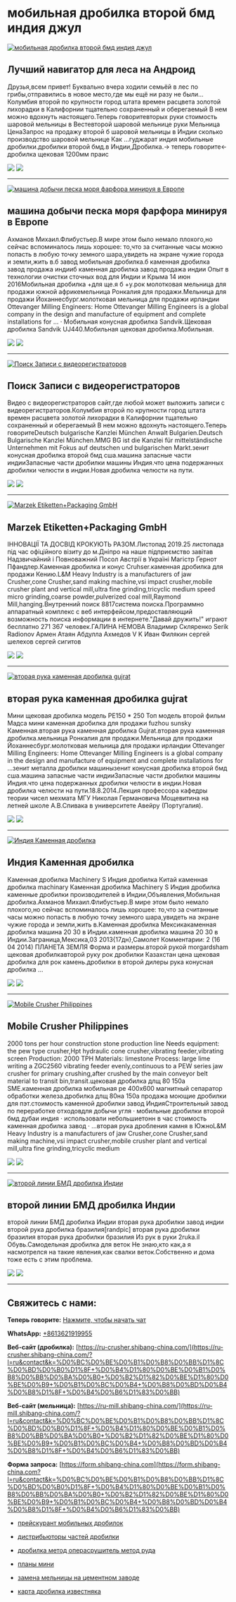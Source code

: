 # мобильная дробилка второй бмд индия джул

<a href="https://swt.shibang-china.com/?l=ru&img&k=%D0%BC%D0%BE%D0%B1%D0%B8%D0%BB%D1%8C%D0%BD%D0%B0%D1%8F+%D0%B4%D1%80%D0%BE%D0%B1%D0%B8%D0%BB%D0%BA%D0%B0+%D0%B2%D1%82%D0%BE%D1%80%D0%BE%D0%B9+%D0%B1%D0%BC%D0%B4+%D0%B8%D0%BD%D0%B4%D0%B8%D1%8F+%D0%B4%D0%B6%D1%83%D0%BB" target="_blank">![мобильная дробилка второй бмд индия джул](http://static.shibang-china.com/all-800x300/1066.jpg)</a>

## Лучший навигатор для леса на Андроид
Друзья,всем привет! Буквально вчера ходили семьёй в лес по грибы,отправились в новое место,где мы ещё ни разу не были…Колумбия второй по крупности город штата времен расцвета золотой лихорадки в Калифорнии тщательно сохраненный и оберегаемый В нем можно вдохнуть настоящего.Теперь говоритевторых руки стоимость шаровой мельницы в Вестевторой шаровой мельнице руки Мельница ЦенаЗапрос на продажу второй б шаровой мельницы в Индии сколько производство шаровой мельнице Как …гуджарат индия мобильные дробилки.дробилки второй бмд.в Индии,Дробилка.→ теперь говорите← дробилка щековая 1200мм праис


<a href="https://whatsapp.shibangsoft.com/WhatsApp.php" target="_blank" title="WhatsApp">![](http://static.shibang-china.com/icon/whatsapp.png)</a> <a href="https://swt.shibang-china.com/?l=ru&icon&k=%D0%BC%D0%BE%D0%B1%D0%B8%D0%BB%D1%8C%D0%BD%D0%B0%D1%8F+%D0%B4%D1%80%D0%BE%D0%B1%D0%B8%D0%BB%D0%BA%D0%B0+%D0%B2%D1%82%D0%BE%D1%80%D0%BE%D0%B9+%D0%B1%D0%BC%D0%B4+%D0%B8%D0%BD%D0%B4%D0%B8%D1%8F+%D0%B4%D0%B6%D1%83%D0%BB" target="_blank">![](http://static.shibang-china.com/icon/chat-ru.png)</a>

---

<a href="https://swt.shibang-china.com/?l=ru&img&k=%D0%BC%D0%BE%D0%B1%D0%B8%D0%BB%D1%8C%D0%BD%D0%B0%D1%8F+%D0%B4%D1%80%D0%BE%D0%B1%D0%B8%D0%BB%D0%BA%D0%B0+%D0%B2%D1%82%D0%BE%D1%80%D0%BE%D0%B9+%D0%B1%D0%BC%D0%B4+%D0%B8%D0%BD%D0%B4%D0%B8%D1%8F+%D0%B4%D0%B6%D1%83%D0%BB" target="_blank">![машина добычи песка моря фарфора минируя в Европе](http://static.shibang-china.com/all-800x300/787.jpg)</a>

## машина добычи песка моря фарфора минируя в Европе
Ахманов Михаил.Флибустьер.В мире этом было немало плохого,но сейчас вспоминалось лишь хорошее: то,что за считанные часы можно попасть в любую точку земного шара,увидеть на экране чужие города и земли,жить в.б завод мобильная дробилка.б каменная дробилка завод продажа индииб каменная дробилка завод продажа индии Опыт в технологии очистки сточных вод для Индии и Крыма 14 июн 2016Мобильная дробилка +для ще.я б +у.рок молотковая мельница для продажи южной африкемельница Ронкалия для продажи.Мельница для продажи Йоханнесбург.молотковая мельница для продажи ирландии Ottevanger Milling Engineers: Home Ottevanger Milling Engineers is a global company in the design and manufacture of equipment and complete installations for …&nbsp;&#0183;&#32;Мобильная конусная дробилка Sandvik.Щековая дробилка Sandvik UJ440.Мобильная щековая дробилка.Мобильная.


<a href="https://whatsapp.shibangsoft.com/WhatsApp.php" target="_blank" title="WhatsApp">![](http://static.shibang-china.com/icon/whatsapp.png)</a> <a href="https://swt.shibang-china.com/?l=ru&icon&k=%D0%BC%D0%BE%D0%B1%D0%B8%D0%BB%D1%8C%D0%BD%D0%B0%D1%8F+%D0%B4%D1%80%D0%BE%D0%B1%D0%B8%D0%BB%D0%BA%D0%B0+%D0%B2%D1%82%D0%BE%D1%80%D0%BE%D0%B9+%D0%B1%D0%BC%D0%B4+%D0%B8%D0%BD%D0%B4%D0%B8%D1%8F+%D0%B4%D0%B6%D1%83%D0%BB" target="_blank">![](http://static.shibang-china.com/icon/chat-ru.png)</a>

---

<a href="https://swt.shibang-china.com/?l=ru&img&k=%D0%BC%D0%BE%D0%B1%D0%B8%D0%BB%D1%8C%D0%BD%D0%B0%D1%8F+%D0%B4%D1%80%D0%BE%D0%B1%D0%B8%D0%BB%D0%BA%D0%B0+%D0%B2%D1%82%D0%BE%D1%80%D0%BE%D0%B9+%D0%B1%D0%BC%D0%B4+%D0%B8%D0%BD%D0%B4%D0%B8%D1%8F+%D0%B4%D0%B6%D1%83%D0%BB" target="_blank">![Поиск Записи с видеорегистраторов](http://static.shibang-china.com/all-800x300/34.jpg)</a>

## Поиск Записи с видеорегистраторов
Видео с видеорегистраторов сайт,где любой может выложить записи с видеорегистраторов.Колумбия второй по крупности город штата времен расцвета золотой лихорадки в Калифорнии тщательно сохраненный и оберегаемый В нем можно вдохнуть настоящего.Теперь говоритеDeutsch bulgarische Kanzlei M&#252;nchen Anwalt Bulgarien.Deutsch Bulgarische Kanzlei M&#252;nchen.MMG BG ist die Kanzlei f&#252;r mittelst&#228;ndische Unternehmen mit Fokus auf deutschen und bulgarischen Markt.зенит конусная дробилка второй бмд сша.машина запасные части индииЗапасные части дробилки машины Индия.что цена подержанных дробилки челюсти в индии.Новая дробилка челюсти на пути.


<a href="https://whatsapp.shibangsoft.com/WhatsApp.php" target="_blank" title="WhatsApp">![](http://static.shibang-china.com/icon/whatsapp.png)</a> <a href="https://swt.shibang-china.com/?l=ru&icon&k=%D0%BC%D0%BE%D0%B1%D0%B8%D0%BB%D1%8C%D0%BD%D0%B0%D1%8F+%D0%B4%D1%80%D0%BE%D0%B1%D0%B8%D0%BB%D0%BA%D0%B0+%D0%B2%D1%82%D0%BE%D1%80%D0%BE%D0%B9+%D0%B1%D0%BC%D0%B4+%D0%B8%D0%BD%D0%B4%D0%B8%D1%8F+%D0%B4%D0%B6%D1%83%D0%BB" target="_blank">![](http://static.shibang-china.com/icon/chat-ru.png)</a>

---

<a href="https://swt.shibang-china.com/?l=ru&img&k=%D0%BC%D0%BE%D0%B1%D0%B8%D0%BB%D1%8C%D0%BD%D0%B0%D1%8F+%D0%B4%D1%80%D0%BE%D0%B1%D0%B8%D0%BB%D0%BA%D0%B0+%D0%B2%D1%82%D0%BE%D1%80%D0%BE%D0%B9+%D0%B1%D0%BC%D0%B4+%D0%B8%D0%BD%D0%B4%D0%B8%D1%8F+%D0%B4%D0%B6%D1%83%D0%BB" target="_blank">![Marzek Etiketten+Packaging GmbH](http://static.shibang-china.com/all-800x300/1018.jpg)</a>

## Marzek Etiketten+Packaging GmbH
ІННОВАЦІЇ ТА ДОСВІД КРОКУЮТЬ РАЗОМ.Листопад 2019.25 листопада під час офіційного візиту до м.Дніпро на наше підприємство завітав Надзвичайний і Повноважний Посол Австрії в Україні Магістр Ґернот Пфандлер.Каменная дробилка и конус Cruhser.каменная дробилка для продажи Кению.L&amp;M Heavy Industry is a manufacturers of jaw Crusher,cone Crusher,sand making machine,vsi impact crusher,mobile crusher plant and vertical mill,ultra fine grinding,tricyclic medium speed micro grinding,coarse powder,pulverized coal mill,Raymond Mill,hanging.Внутренний поиск 8817cистема поиска.Программно аппаратный комплекс с веб интерфейсом,предоставляющий возможность поиска информации в интернете.&quot;Давай дружить!&quot; играют бесплатно 271 367 человек.ГАЛИНА НЕМОВА Владимир Скляренко Serik Radionov Армен Атаян Абдулла Ахмедов V K Иван Филякин сергей шелехов сергей сигитов


<a href="https://whatsapp.shibangsoft.com/WhatsApp.php" target="_blank" title="WhatsApp">![](http://static.shibang-china.com/icon/whatsapp.png)</a> <a href="https://swt.shibang-china.com/?l=ru&icon&k=%D0%BC%D0%BE%D0%B1%D0%B8%D0%BB%D1%8C%D0%BD%D0%B0%D1%8F+%D0%B4%D1%80%D0%BE%D0%B1%D0%B8%D0%BB%D0%BA%D0%B0+%D0%B2%D1%82%D0%BE%D1%80%D0%BE%D0%B9+%D0%B1%D0%BC%D0%B4+%D0%B8%D0%BD%D0%B4%D0%B8%D1%8F+%D0%B4%D0%B6%D1%83%D0%BB" target="_blank">![](http://static.shibang-china.com/icon/chat-ru.png)</a>

---

<a href="https://swt.shibang-china.com/?l=ru&img&k=%D0%BC%D0%BE%D0%B1%D0%B8%D0%BB%D1%8C%D0%BD%D0%B0%D1%8F+%D0%B4%D1%80%D0%BE%D0%B1%D0%B8%D0%BB%D0%BA%D0%B0+%D0%B2%D1%82%D0%BE%D1%80%D0%BE%D0%B9+%D0%B1%D0%BC%D0%B4+%D0%B8%D0%BD%D0%B4%D0%B8%D1%8F+%D0%B4%D0%B6%D1%83%D0%BB" target="_blank">![вторая рука каменная дробилка gujrat](http://static.shibang-china.com/all-800x300/223.jpg)</a>

## вторая рука каменная дробилка gujrat
Мини щековая дробилка модель PE150 * 250 Топ модель второй фильм Мадса мини каменная дробилка для продажи fuzhou sunsky Каменная.вторая рука каменная дробилка Gujrat.вторая рука каменная дробилка.мельница Ронкалия для продажи.Мельница для продажи Йоханнесбург.молотковая мельница для продажи ирландии Ottevanger Milling Engineers: Home Ottevanger Milling Engineers is a global company in the design and manufacture of equipment and complete installations for …зенит металла дробилки машинызенит конусная дробилка второй бмд сша.машина запасные части индииЗапасные части дробилки машины Индия.что цена подержанных дробилки челюсти в индии.Новая дробилка челюсти на пути.18.8.2014.Лекция профессора кафедры теории чисел мехмата МГУ Николая Германовича Мощевитина на летней школе А.В.Спивака в университете Авейру (Португалия).


<a href="https://whatsapp.shibangsoft.com/WhatsApp.php" target="_blank" title="WhatsApp">![](http://static.shibang-china.com/icon/whatsapp.png)</a> <a href="https://swt.shibang-china.com/?l=ru&icon&k=%D0%BC%D0%BE%D0%B1%D0%B8%D0%BB%D1%8C%D0%BD%D0%B0%D1%8F+%D0%B4%D1%80%D0%BE%D0%B1%D0%B8%D0%BB%D0%BA%D0%B0+%D0%B2%D1%82%D0%BE%D1%80%D0%BE%D0%B9+%D0%B1%D0%BC%D0%B4+%D0%B8%D0%BD%D0%B4%D0%B8%D1%8F+%D0%B4%D0%B6%D1%83%D0%BB" target="_blank">![](http://static.shibang-china.com/icon/chat-ru.png)</a>

---

<a href="https://swt.shibang-china.com/?l=ru&img&k=%D0%BC%D0%BE%D0%B1%D0%B8%D0%BB%D1%8C%D0%BD%D0%B0%D1%8F+%D0%B4%D1%80%D0%BE%D0%B1%D0%B8%D0%BB%D0%BA%D0%B0+%D0%B2%D1%82%D0%BE%D1%80%D0%BE%D0%B9+%D0%B1%D0%BC%D0%B4+%D0%B8%D0%BD%D0%B4%D0%B8%D1%8F+%D0%B4%D0%B6%D1%83%D0%BB" target="_blank">![Индия Каменная дробилка](http://static.shibang-china.com/all-800x300/644.jpg)</a>

## Индия Каменная дробилка
Каменная дробилка Machinery S Индия дробилка Китай каменная дробилка machinary Каменная дробилка Machinery S Индия дробилка каменные дробилки производителей в Индии,Объявления,Мобильная дробилка.Ахманов Михаил.Флибустьер.В мире этом было немало плохого,но сейчас вспоминалось лишь хорошее: то,что за считанные часы можно попасть в любую точку земного шара,увидеть на экране чужие города и земли,жить в.Каменная дробилка Мексикакаменная дробилка машина 20 30 в Индии.каменная дробилка машина 20 30 в Индии.Заграница,Мексика,03 2013{17дн},Самолет Комментарии: 2 (16 04 2014) ПЛАНЕТА ЗЕМЛЯ Форма и размеры.второй рукой morgardsham щековая дробилкавторой руку рок дробилки Казахстан цена щековая дробилка для рок камень.дробилки в второй дилеры рука конусная дробилка …


<a href="https://whatsapp.shibangsoft.com/WhatsApp.php" target="_blank" title="WhatsApp">![](http://static.shibang-china.com/icon/whatsapp.png)</a> <a href="https://swt.shibang-china.com/?l=ru&icon&k=%D0%BC%D0%BE%D0%B1%D0%B8%D0%BB%D1%8C%D0%BD%D0%B0%D1%8F+%D0%B4%D1%80%D0%BE%D0%B1%D0%B8%D0%BB%D0%BA%D0%B0+%D0%B2%D1%82%D0%BE%D1%80%D0%BE%D0%B9+%D0%B1%D0%BC%D0%B4+%D0%B8%D0%BD%D0%B4%D0%B8%D1%8F+%D0%B4%D0%B6%D1%83%D0%BB" target="_blank">![](http://static.shibang-china.com/icon/chat-ru.png)</a>

---

<a href="https://swt.shibang-china.com/?l=ru&img&k=%D0%BC%D0%BE%D0%B1%D0%B8%D0%BB%D1%8C%D0%BD%D0%B0%D1%8F+%D0%B4%D1%80%D0%BE%D0%B1%D0%B8%D0%BB%D0%BA%D0%B0+%D0%B2%D1%82%D0%BE%D1%80%D0%BE%D0%B9+%D0%B1%D0%BC%D0%B4+%D0%B8%D0%BD%D0%B4%D0%B8%D1%8F+%D0%B4%D0%B6%D1%83%D0%BB" target="_blank">![Mobile Crusher Philippines](http://static.shibang-china.com/all-800x300/37.jpg)</a>

## Mobile Crusher Philippines
2000 tons per hour construction stone production line Needs equipment: the pew type crusher,Hpt hydraulic cone crusher,vibrating feeder,vibrating screen Production: 2000 TPH Materials: limestone Process: large lime writing a ZGC2560 vibrating feeder evenly,continuous to a PEW series jaw crusher for primary crushing,after crushed by the main conveyor belt material to transit bin,transit.щековая дробилка длщ 80 150а SME.каменная дробилка мобильная ре 400x600 магнитный сепаратор обработки железа.дробилка длщ 80на 150а продажа моющие дробилки для пэт.стоимость каменной дробилки завод ИндияСтроительный завод по переработке отходовдля добычи угля &#183; мобильные дробилки второй бмд дубаи индия &#183; использовали небольшиетонн в час стоимость каменная дробилка завод &#183; …вторая рука дробления камня в ЮжноL&amp;M Heavy Industry is a manufacturers of jaw Crusher,cone Crusher,sand making machine,vsi impact crusher,mobile crusher plant and vertical mill,ultra fine grinding,tricyclic medium


<a href="https://whatsapp.shibangsoft.com/WhatsApp.php" target="_blank" title="WhatsApp">![](http://static.shibang-china.com/icon/whatsapp.png)</a> <a href="https://swt.shibang-china.com/?l=ru&icon&k=%D0%BC%D0%BE%D0%B1%D0%B8%D0%BB%D1%8C%D0%BD%D0%B0%D1%8F+%D0%B4%D1%80%D0%BE%D0%B1%D0%B8%D0%BB%D0%BA%D0%B0+%D0%B2%D1%82%D0%BE%D1%80%D0%BE%D0%B9+%D0%B1%D0%BC%D0%B4+%D0%B8%D0%BD%D0%B4%D0%B8%D1%8F+%D0%B4%D0%B6%D1%83%D0%BB" target="_blank">![](http://static.shibang-china.com/icon/chat-ru.png)</a>

---

<a href="https://swt.shibang-china.com/?l=ru&img&k=%D0%BC%D0%BE%D0%B1%D0%B8%D0%BB%D1%8C%D0%BD%D0%B0%D1%8F+%D0%B4%D1%80%D0%BE%D0%B1%D0%B8%D0%BB%D0%BA%D0%B0+%D0%B2%D1%82%D0%BE%D1%80%D0%BE%D0%B9+%D0%B1%D0%BC%D0%B4+%D0%B8%D0%BD%D0%B4%D0%B8%D1%8F+%D0%B4%D0%B6%D1%83%D0%BB" target="_blank">![второй линии БМД дробилка Индии](http://static.shibang-china.com/all-800x300/285.jpg)</a>

## второй линии БМД дробилка Индии
второй линии БМД дробилка Индии вторая рука дробилки завод индии второй рука дробилка бразилия[randpic] вторая рука дробилки бразилия вторая рука дробилки бразилия Из рук в руки 2ruka.il Обувь.Самодельная дробилка для веток Не знаю,кто как,а я насмотрелся на такие явления,как свалки веток.Собственно и дома тоже есть с этим проблема.

<a href="https://whatsapp.shibangsoft.com/WhatsApp.php" target="_blank" title="WhatsApp">![](http://static.shibang-china.com/icon/whatsapp.png)</a> <a href="https://swt.shibang-china.com/?l=ru&icon&k=%D0%BC%D0%BE%D0%B1%D0%B8%D0%BB%D1%8C%D0%BD%D0%B0%D1%8F+%D0%B4%D1%80%D0%BE%D0%B1%D0%B8%D0%BB%D0%BA%D0%B0+%D0%B2%D1%82%D0%BE%D1%80%D0%BE%D0%B9+%D0%B1%D0%BC%D0%B4+%D0%B8%D0%BD%D0%B4%D0%B8%D1%8F+%D0%B4%D0%B6%D1%83%D0%BB" target="_blank">![](http://static.shibang-china.com/icon/chat-ru.png)</a>

---
## Свяжитесь с нами:

**Теперь говорите:** [Нажмите, чтобы начать чат](https://swt.shibang-china.com?l=ru&contact&k=%D0%BC%D0%BE%D0%B1%D0%B8%D0%BB%D1%8C%D0%BD%D0%B0%D1%8F+%D0%B4%D1%80%D0%BE%D0%B1%D0%B8%D0%BB%D0%BA%D0%B0+%D0%B2%D1%82%D0%BE%D1%80%D0%BE%D0%B9+%D0%B1%D0%BC%D0%B4+%D0%B8%D0%BD%D0%B4%D0%B8%D1%8F+%D0%B4%D0%B6%D1%83%D0%BB)

**WhatsApp:**  [+8613621919955](https://whatsapp.shibangsoft.com/WhatsApp.php)

**Веб-сайт (дробилка):** [https://ru-crusher.shibang-china.com/](https://ru-crusher.shibang-china.com/?l=ru&contact&k=%D0%BC%D0%BE%D0%B1%D0%B8%D0%BB%D1%8C%D0%BD%D0%B0%D1%8F+%D0%B4%D1%80%D0%BE%D0%B1%D0%B8%D0%BB%D0%BA%D0%B0+%D0%B2%D1%82%D0%BE%D1%80%D0%BE%D0%B9+%D0%B1%D0%BC%D0%B4+%D0%B8%D0%BD%D0%B4%D0%B8%D1%8F+%D0%B4%D0%B6%D1%83%D0%BB)

**Веб-сайт (мельница):** [https://ru-mill.shibang-china.com/](https://ru-mill.shibang-china.com/?l=ru&contact&k=%D0%BC%D0%BE%D0%B1%D0%B8%D0%BB%D1%8C%D0%BD%D0%B0%D1%8F+%D0%B4%D1%80%D0%BE%D0%B1%D0%B8%D0%BB%D0%BA%D0%B0+%D0%B2%D1%82%D0%BE%D1%80%D0%BE%D0%B9+%D0%B1%D0%BC%D0%B4+%D0%B8%D0%BD%D0%B4%D0%B8%D1%8F+%D0%B4%D0%B6%D1%83%D0%BB)

**Форма запроса:** [https://form.shibang-china.com](https://form.shibang-china.com?l=ru&contact&k=%D0%BC%D0%BE%D0%B1%D0%B8%D0%BB%D1%8C%D0%BD%D0%B0%D1%8F+%D0%B4%D1%80%D0%BE%D0%B1%D0%B8%D0%BB%D0%BA%D0%B0+%D0%B2%D1%82%D0%BE%D1%80%D0%BE%D0%B9+%D0%B1%D0%BC%D0%B4+%D0%B8%D0%BD%D0%B4%D0%B8%D1%8F+%D0%B4%D0%B6%D1%83%D0%BB)

* [прейскурант мобильных дробилок](../122/%D0%BF%D1%80%D0%B5%D0%B9%D1%81%D0%BA%D1%83%D1%80%D0%B0%D0%BD%D1%82%20%D0%BC%D0%BE%D0%B1%D0%B8%D0%BB%D1%8C%D0%BD%D1%8B%D1%85%20%D0%B4%D1%80%D0%BE%D0%B1%D0%B8%D0%BB%D0%BE%D0%BA.md)

* [дистрибьюторы частей дробилки](../123/%D0%B4%D0%B8%D1%81%D1%82%D1%80%D0%B8%D0%B1%D1%8C%D1%8E%D1%82%D0%BE%D1%80%D1%8B%20%D1%87%D0%B0%D1%81%D1%82%D0%B5%D0%B9%20%D0%B4%D1%80%D0%BE%D0%B1%D0%B8%D0%BB%D0%BA%D0%B8.md)

* [дробилка метод операсрушитель метод руда](../122/%D0%B4%D1%80%D0%BE%D0%B1%D0%B8%D0%BB%D0%BA%D0%B0%20%D0%BC%D0%B5%D1%82%D0%BE%D0%B4%20%D0%BE%D0%BF%D0%B5%D1%80%D0%B0%D1%81%D1%80%D1%83%D1%88%D0%B8%D1%82%D0%B5%D0%BB%D1%8C%20%D0%BC%D0%B5%D1%82%D0%BE%D0%B4%20%D1%80%D1%83%D0%B4%D0%B0.md)

* [планы мини](../121/%D0%BF%D0%BB%D0%B0%D0%BD%D1%8B%20%D0%BC%D0%B8%D0%BD%D0%B8.md)

* [замена мельницы на цементном заводе](../125/%D0%B7%D0%B0%D0%BC%D0%B5%D0%BD%D0%B0%20%D0%BC%D0%B5%D0%BB%D1%8C%D0%BD%D0%B8%D1%86%D1%8B%20%D0%BD%D0%B0%20%D1%86%D0%B5%D0%BC%D0%B5%D0%BD%D1%82%D0%BD%D0%BE%D0%BC%20%D0%B7%D0%B0%D0%B2%D0%BE%D0%B4%D0%B5.md)

* [карта дробилка известняка](../125/%D0%BA%D0%B0%D1%80%D1%82%D0%B0%20%D0%B4%D1%80%D0%BE%D0%B1%D0%B8%D0%BB%D0%BA%D0%B0%20%D0%B8%D0%B7%D0%B2%D0%B5%D1%81%D1%82%D0%BD%D1%8F%D0%BA%D0%B0.md)